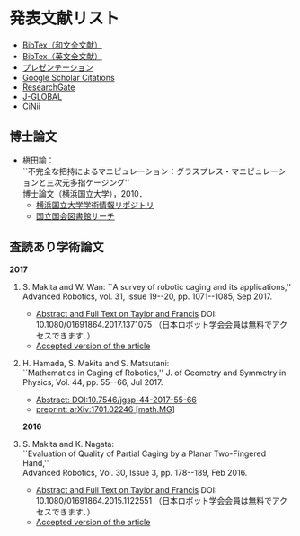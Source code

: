 # 発表文献リスト
- [BibTex（和文全文献）]()
- [BibTex（英文全文献）]()
- [プレゼンテーション](https://www.slideshare.net/SatoshiMakita)
- [Google Scholar Citations](https://scholar.google.com/citations?user=gDCcj0IAAAAJ&hl=en)
- [ResearchGate](https://www.researchgate.net/profile/Satoshi_Makita)
- [J-GLOBAL](https://jglobal.jst.go.jp/detail?JGLOBAL_ID=200901046113854551)
- [CiNii](https://ci.nii.ac.jp/nrid/9000001492983)

## 博士論文
- 槇田諭：  
``不完全な把持によるマニピュレーション：グラスプレス・マニピュレーションと三次元多指ケージング''  
博士論文（横浜国立大学），2010．
  * [横浜国立大学学術情報リポジトリ](http://hdl.handle.net/10131/7266)
  * [国立国会図書館サーチ](https://iss.ndl.go.jp/books/R100000002-I000011035521-00)

## 査読あり学術論文
**2017**
1. S. Makita and W. Wan:  ``A survey of robotic caging and its applications,''  
    Advanced Robotics, vol. 31, issue 19--20, pp. 1071--1085, Sep 2017. 
    * [Abstract and Full Text on Taylor and Francis](https://doi.org/10.1080/01691864.2017.1371075) DOI: 10.1080/01691864.2017.1371075 （日本ロボット学会会員は無料でアクセスできます．）
    * [Accepted version of the article](../pdfs/ar2017_caging-review_accepted.pdf) 
1.  H. Hamada, S. Makita and S. Matsutani:  
    ``Mathematics in Caging of Robotics,'' 
    J. of Geometry and Symmetry in Physics, Vol. 44, pp. 55--66, Jul 2017.
    * [Abstract: DOI:10.7546/jgsp-44-2017-55-66](https://www.emis.de/journals/JGSP/jgsp_files/vol44/Hamada_Abs.pdf) 
    * [preprint: arXiv:1701.02246 [math.MG]](https://arxiv.org/abs/1701.02246)
  
    **2016**
1. S. Makita and K. Nagata:  
    ``Evaluation of Quality of Partial Caging by a Planar Two-Fingered Hand,''  
    Advanced Robotics, Vol. 30, Issue 3, pp. 178--189, Feb 2016.
    * [Abstract and Full Text on Taylor and Francis](https://doi.org/10.1080/01691864.2015.1122551) DOI: 10.1080/01691864.2015.1122551 （日本ロボット学会会員は無料でアクセスできます．）
    * [Accepted version of the article](../pdfs/ar2016_partial-caging_accepted.pdf)

